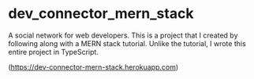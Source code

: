 # dev_connector_mern_stack
A social network for web developers. This is a project that I created by following along with a MERN stack tutorial. Unlike the tutorial, I wrote this entire project in TypeScript.

(https://dev-connector-mern-stack.herokuapp.com)
